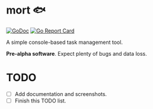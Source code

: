 # mort :fish:

[![GoDoc](https://godoc.org/github.com/tomyl/mort?status.png)](http://godoc.org/github.com/tomyl/mort)
[![Go Report Card](https://goreportcard.com/badge/github.com/tomyl/mort)](https://goreportcard.com/report/github.com/tomyl/mort)

A simple console-based task management tool.

**Pre-alpha software**. Expect plenty of bugs and data loss.

# TODO
- [ ] Add documentation and screenshots.
- [ ] Finish this TODO list.
